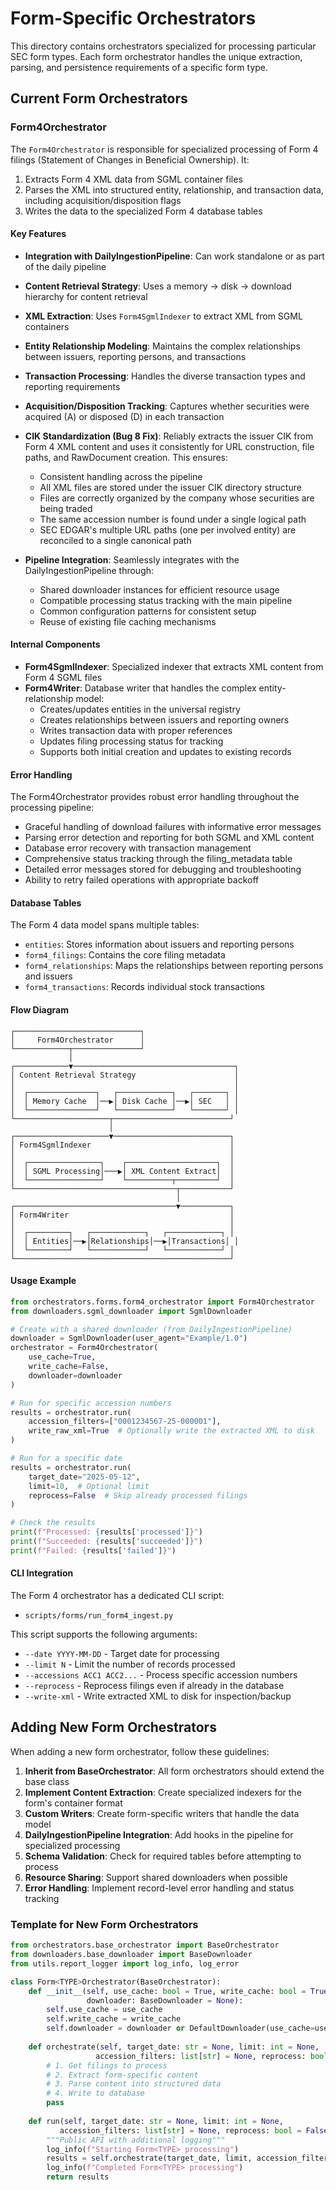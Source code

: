 # Form-Specific Orchestrators

This directory contains orchestrators specialized for processing particular SEC form types. Each form orchestrator handles the unique extraction, parsing, and persistence requirements of a specific form type.

## Current Form Orchestrators

### Form4Orchestrator

The `Form4Orchestrator` is responsible for specialized processing of Form 4 filings (Statement of Changes in Beneficial Ownership). It:

1. Extracts Form 4 XML data from SGML container files
2. Parses the XML into structured entity, relationship, and transaction data, including acquisition/disposition flags
3. Writes the data to the specialized Form 4 database tables

#### Key Features

- **Integration with DailyIngestionPipeline**: Can work standalone or as part of the daily pipeline
- **Content Retrieval Strategy**: Uses a memory → disk → download hierarchy for content retrieval
- **XML Extraction**: Uses `Form4SgmlIndexer` to extract XML from SGML containers
- **Entity Relationship Modeling**: Maintains the complex relationships between issuers, reporting persons, and transactions
- **Transaction Processing**: Handles the diverse transaction types and reporting requirements
- **Acquisition/Disposition Tracking**: Captures whether securities were acquired (A) or disposed (D) in each transaction
- **CIK Standardization (Bug 8 Fix)**: Reliably extracts the issuer CIK from Form 4 XML content and uses it consistently for URL construction, file paths, and RawDocument creation. This ensures:
  - Consistent handling across the pipeline
  - All XML files are stored under the issuer CIK directory structure
  - Files are correctly organized by the company whose securities are being traded
  - The same accession number is found under a single logical path
  - SEC EDGAR's multiple URL paths (one per involved entity) are reconciled to a single canonical path

- **Pipeline Integration**: Seamlessly integrates with the DailyIngestionPipeline through:
  - Shared downloader instances for efficient resource usage
  - Compatible processing status tracking with the main pipeline
  - Common configuration patterns for consistent setup
  - Reuse of existing file caching mechanisms

#### Internal Components

- **Form4SgmlIndexer**: Specialized indexer that extracts XML content from Form 4 SGML files
- **Form4Writer**: Database writer that handles the complex entity-relationship model:
  - Creates/updates entities in the universal registry
  - Creates relationships between issuers and reporting owners
  - Writes transaction data with proper references
  - Updates filing processing status for tracking
  - Supports both initial creation and updates to existing records

#### Error Handling

The Form4Orchestrator provides robust error handling throughout the processing pipeline:

- Graceful handling of download failures with informative error messages
- Parsing error detection and reporting for both SGML and XML content
- Database error recovery with transaction management
- Comprehensive status tracking through the filing_metadata table
- Detailed error messages stored for debugging and troubleshooting
- Ability to retry failed operations with appropriate backoff

#### Database Tables

The Form 4 data model spans multiple tables:
- `entities`: Stores information about issuers and reporting persons
- `form4_filings`: Contains the core filing metadata
- `form4_relationships`: Maps the relationships between reporting persons and issuers
- `form4_transactions`: Records individual stock transactions

#### Flow Diagram

```text
┌────────────────────────────┐
│     Form4Orchestrator      │
└────────────┬───────────────┘
             │
┌────────────▼────────────────────────────────────┐
│ Content Retrieval Strategy                      │
│                                                 │
│  ┌───────────────┐   ┌────────────┐   ┌───────┐ │
│  │ Memory Cache  │──▶│ Disk Cache │──▶│ SEC   │ │
│  └───────────────┘   └────────────┘   └───────┘ │
└─────────────────────┬──────────────────────────┘
                      │
┌─────────────────────▼──────────────────────────┐
│ Form4SgmlIndexer                               │
│                                                │
│  ┌────────────────┐    ┌────────────────────┐  │
│  │ SGML Processing│───▶│ XML Content Extract│  │
│  └────────────────┘    └──────────┬─────────┘  │
└────────────────────────────────────┬───────────┘
                                     │
┌────────────────────────────────────▼───────────┐
│ Form4Writer                                    │
│                                                │
│  ┌─────────┐   ┌────────────┐   ┌────────────┐ │
│  │ Entities│──▶│Relationships│──▶│Transactions│ │
│  └─────────┘   └────────────┘   └────────────┘ │
└────────────────────────────────────────────────┘
```

#### Usage Example

```python
from orchestrators.forms.form4_orchestrator import Form4Orchestrator
from downloaders.sgml_downloader import SgmlDownloader

# Create with a shared downloader (from DailyIngestionPipeline)
downloader = SgmlDownloader(user_agent="Example/1.0")
orchestrator = Form4Orchestrator(
    use_cache=True,
    write_cache=False,
    downloader=downloader
)

# Run for specific accession numbers
results = orchestrator.run(
    accession_filters=["0001234567-25-000001"],
    write_raw_xml=True  # Optionally write the extracted XML to disk
)

# Run for a specific date
results = orchestrator.run(
    target_date="2025-05-12",
    limit=10,  # Optional limit
    reprocess=False  # Skip already processed filings
)

# Check the results
print(f"Processed: {results['processed']}")
print(f"Succeeded: {results['succeeded']}")
print(f"Failed: {results['failed']}")
```

#### CLI Integration

The Form 4 orchestrator has a dedicated CLI script:
- `scripts/forms/run_form4_ingest.py`

This script supports the following arguments:
- `--date YYYY-MM-DD` - Target date for processing
- `--limit N` - Limit the number of records processed
- `--accessions ACC1 ACC2...` - Process specific accession numbers
- `--reprocess` - Reprocess filings even if already in the database
- `--write-xml` - Write extracted XML to disk for inspection/backup

## Adding New Form Orchestrators

When adding a new form orchestrator, follow these guidelines:

1. **Inherit from BaseOrchestrator**: All form orchestrators should extend the base class
2. **Implement Content Extraction**: Create specialized indexers for the form's container format
3. **Custom Writers**: Create form-specific writers that handle the data model
4. **DailyIngestionPipeline Integration**: Add hooks in the pipeline for specialized processing
5. **Schema Validation**: Check for required tables before attempting to process
6. **Resource Sharing**: Support shared downloaders when possible
7. **Error Handling**: Implement record-level error handling and status tracking

### Template for New Form Orchestrators

```python
from orchestrators.base_orchestrator import BaseOrchestrator
from downloaders.base_downloader import BaseDownloader
from utils.report_logger import log_info, log_error

class Form<TYPE>Orchestrator(BaseOrchestrator):
    def __init__(self, use_cache: bool = True, write_cache: bool = True, 
                 downloader: BaseDownloader = None):
        self.use_cache = use_cache
        self.write_cache = write_cache
        self.downloader = downloader or DefaultDownloader(use_cache=use_cache)
        
    def orchestrate(self, target_date: str = None, limit: int = None,
                   accession_filters: list[str] = None, reprocess: bool = False):
        # 1. Get filings to process
        # 2. Extract form-specific content
        # 3. Parse content into structured data
        # 4. Write to database
        pass
        
    def run(self, target_date: str = None, limit: int = None,
           accession_filters: list[str] = None, reprocess: bool = False):
        """Public API with additional logging"""
        log_info(f"Starting Form<TYPE> processing")
        results = self.orchestrate(target_date, limit, accession_filters, reprocess)
        log_info(f"Completed Form<TYPE> processing")
        return results
```